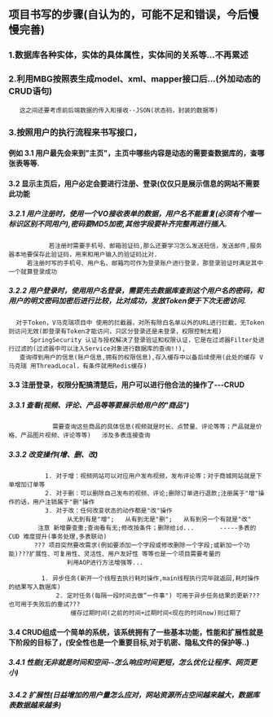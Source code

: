 
## 项目书写的步骤(自认为的，可能不足和错误，今后慢慢完善)
### 1.数据库各种实体，实体的具体属性，实体间的关系等...不再累述
### 2.利用MBG按照表生成model、xml、mapper接口后...(外加动态的CRUD语句)
       这之间还要考虑前后端数据的传入和接收--JSON(状态码，封装的数据等)
### 3.按照用户的执行流程来书写接口，
####  例如 3.1 用户最先会来到"主页"，主页中哪些内容是动态的需要查数据库的，查哪张表等等.
####       3.2 显示主页后，用户必定会要进行注册、登录(仅仅只是展示信息的网站不需要此功能
#####      3.2.1 用户注册时，使用一个VO接收表单的数据，用户名不能重复(必须有个唯一标识区别不同用户),密码要MD5加密,其他字段要补齐完整再进行插入.
               若注册时需要手机号、邮箱验证码,那么还要学习怎么发送短信，发送邮件,服务器本地要保存此验证码，用来和用户输入的验证码比对.
		 若注册时写的手机号、用户名、邮箱均可作为登录账户进行登录，那登录验证时满足其中一个就算登录成功
##### 3.2.2 用户登录时，使用用户名登录，需要先去数据库查到这个用户名的密码，和用户的明文密码加密后进行比较，比对成功，发放Token便于下次无密访问.
	  对于Token，V马克瑞项目中 使用的拦截器，对所有除白名单以外的URL进行拦截，无Token则访问无效(即登录有Token才能访问，只区分登录还是未登录，权限控制太粗)
          SpringSecurity 认证与授权解决了登录验证和权限认证，它是在过滤器Filter处进行过滤的(过滤器中可以注入Service对象进行数据库的查询!!),
	   查询得到用户的信息(账户信息,拥有的权限信息),存入缓存中以备后续使用(此处的缓存 V马克瑞 用ThreadLocal，有条件就用Redis缓存)
####  3.3 注册登录，权限分配搞清楚后，用户可以进行他合法的操作了---CRUD
#####   3.3.1 查看(视频、评论、产品等等要展示给用户的"商品")
                需要查询这些商品的具体信息(视频就是时长、点赞量、评论等等；产品就是价格、产品图片视频、评论等等)	涉及多表连接查询
#####   3.3.2 改变操作(增、删、改)	
              1. 对于增：视频网站可以对应用户发布视频，发布评论等；对于商城网站就是下单增加订单等
              2. 对于删：可以删除自己发布的视频、评论;删除订单进行退款;注册属于"增"操作的话，用户注销属于"删"操作
              3. 对于改：任何改变状态的动作都是"改"操作
                    从无到有是"增";   从有到无是"删";   从有到另一个有就是"改"
		    注意 新增要查重;查询看有无;修改按条件；删除给id...       -----多表的CUD 难度提升(事务处理,多表联动)
		   ??? 项目突然要改需求(例如要添加一个字段或修改删除一个字段;或新加一个功能)???扩展性、可复用性、灵活性、用户友好性 等等也是一个项目需要考量的
		            利用AOP进行方法增强等...
		               
			 1. 异步任务(新开一个线程去执行耗时操作,main线程执行完毕就返回,耗时操作的结果写入数据库)
		         2. 定时任务(每隔一段时间去做“一件事") 可用于异步任务结果的更新??? 也可用于失败后的重试???
			         缓存过期时间(之前的时间+过期时间<现在的时间now)则过期了
					   
					   
####       3.4 CRUD组成一个简单的系统，该系统拥有了一些基本功能，性能和扩展性就是下阶段的目标了，(安全性也是一个重要目标,对于机密、隐私文件的保护等..)
#####  3.4.1 性能(无非就是时间和空间--怎么响应时间更短，怎么优化让程序、网页更小)
		         
		   
#####   3.4.2 扩展性(日益增加的用户量怎么应对，网站资源所占空间越来越大，数据库表数据越来越多)
                   
